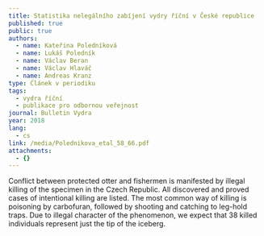 ```yaml
---
title: Statistika nelegálního zabíjení vydry říční v České republice
published: true
public: true
authors:
  - name: Kateřina Poledníková
  - name: Lukáš Poledník
  - name: Václav Beran
  - name: Václav Hlaváč
  - name: Andreas Kranz
type: Ćlánek v periodiku
tags:
  - vydra říční
  - publikace pro odbornou veřejnost
journal: Bulletin Vydra
year: 2018
lang:
  - cs
link: /media/Polednikova_etal_58_66.pdf
attachments:
  - {}
---
```

Conflict between protected otter and fishermen is manifested by illegal killing of the specimen in the Czech Republic. All discovered and proved cases of intentional killing are listed. The most common way of killing is poisoning by carbofuran, followed by shooting and catching to leg-hold traps. Due to illegal character of the phenomenon, we expect that 38 killed individuals represent just the tip of the iceberg.
